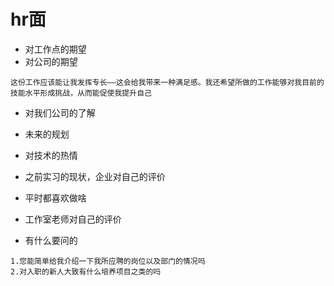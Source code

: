 # hr面

- 对工作点的期望
- 对公司的期望

```
这份工作应该能让我发挥专长——这会给我带来一种满足感。我还希望所做的工作能够对我目前的技能水平形成挑战，从而能促使我提升自己
```

- 对我们公司的了解
- 未来的规划
- 对技术的热情
- 之前实习的现状，企业对自己的评价
- 平时都喜欢做啥
- 工作室老师对自己的评价

- 有什么要问的

```
1.您能简单给我介绍一下我所应聘的岗位以及部门的情况吗
2.对入职的新人大致有什么培养项目之类的吗
```

[](https://www.cnblogs.com/wuchanming/p/4442813.html)

